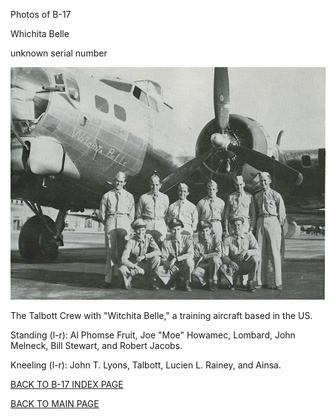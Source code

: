 
Photos of B-17






 




Whichita Belle  

unknown serial number  
  

![](WitchitaBelle.jpg)  
  

The Talbott Crew with "Witchita Belle," a training aircraft based in the US.  

Standing (l-r): Al Phomse Fruit, Joe "Moe" Howamec, Lombard, John Melneck, Bill Stewart, and Robert Jacobs.  

Kneeling (l-r): John T. Lyons, Talbott, Lucien L. Rainey, and Ainsa.  
  

[BACK TO B-17 INDEX PAGE](../000b17s.md)  

[BACK TO MAIN PAGE](../index.md)


